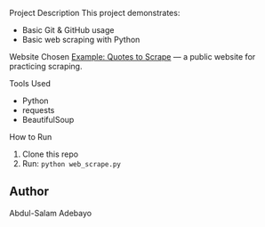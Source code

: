 Project Description
This project demonstrates:
- Basic Git & GitHub usage
- Basic web scraping with Python

Website Chosen
[Example: Quotes to Scrape](https://quotes.toscrape.com) — a public website for practicing scraping.

Tools Used
- Python
- requests
- BeautifulSoup

How to Run
1. Clone this repo
2. Run: `python web_scrape.py`

## Author
Abdul-Salam Adebayo
